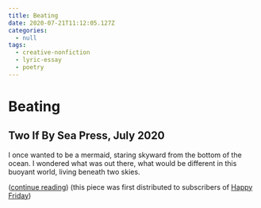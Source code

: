 ```yaml
---
title: Beating
date: 2020-07-21T11:12:05.127Z
categories:
  - null
tags:
  - creative-nonfiction
  - lyric-essay
  - poetry
---
```

# Beating

## Two If By Sea Press, July 2020

I once wanted to be a mermaid, staring skyward from the bottom of the ocean. I wondered what was out there, what would be different in this buoyant world, living beneath two skies.

([continue reading](https://www.twoifbyseapress.org/volumeone)) (this piece was first distributed to subscribers of [Happy Friday](https://www.mtinone.com/portfolio/happy-friday-marinas-ongoing-email-newsletter/))